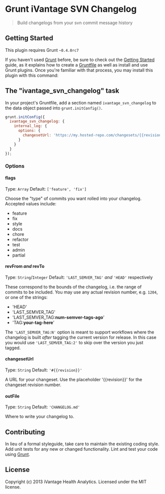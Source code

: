 # Grunt iVantage SVN Changelog

> Build changelogs from your svn commit message history

## Getting Started
This plugin requires Grunt `~0.4.0rc7`

If you haven't used [Grunt](http://gruntjs.com/) before, be sure to check out
the [Getting Started](http://gruntjs.com/getting-started) guide, as it explains
how to create a [Gruntfile](http://gruntjs.com/sample-gruntfile) as well as
install and use Grunt plugins. Once you're familiar with that process, you may
install this plugin with this command:

## The "ivantage_svn_changelog" task
In your project's Gruntfile, add a section named `ivantage_svn_changelog` to the
data object passed into `grunt.initConfig()`.

```js
grunt.initConfig({
  ivantage_svn_changelog: {
    internal_log: {
      options: {
        changesetUrl: 'https://my.hosted-repo.com/changesets/{{revision}}'
      }
    }
  }
});
```

### Options

#### flags
Type: `Array`
Default: `['feature', 'fix']`

Choose the "type" of commits you want rolled into your changelog. Accepted
values include:

- feature
- fix
- style
- docs
- chore
- refactor
- test
- admin
- partial

#### revFrom *and* revTo
Type: `String`/`Integer`
Default: `'LAST_SEMVER_TAG'` *and* `'HEAD'` respectively

These correspond to the bounds of the changelog, i.e. the range of commits to be
included. You may use any actual revision number, e.g. `1204`, or one of the
strings:

- 'HEAD'
- 'LAST_SEMVER_TAG'
- 'LAST_SEMVER_TAG:**num-semver-tags-ago**'
- 'TAG:**your-tag-here**'

The `'LAST_SEMVER_TAG:N'` option is meant to support workflows where the
changelog is built *after* tagging the current version for release. In this case
you would use `'LAST_SEMVER_TAG:2'` to skip over the version you just tagged.

#### changesetUrl
Type: `String`
Default: `'#{{revision}}'`

A URL for your changeset. Use the placeholder '{{revision}}' for the changeset
revision number.

#### outFile
Type: `String`
Default: `'CHANGELOG.md'`

Where to write your changelog to.

## Contributing
In lieu of a formal styleguide, take care to maintain the existing coding style.
Add unit tests for any new or changed functionality. Lint and test your code
using [Grunt](http://gruntjs.com/).

## License

Copyright (c) 2013 iVantage Health Analytics.
Licensed under the MIT license.

